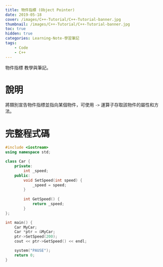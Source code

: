 ```yaml
---
title: 物件指標 (Object Pointer)
date: 2019-05-18
cover: /images/C++-Tutorial/C++-Tutorial-banner.jpg
thumbnail: /images/C++-Tutorial/C++-Tutorial-banner.jpg
toc: true
hidden: true
categories: Learning-Note-學習筆記
tags:
    - Code
    - C++
---
```


物件指標 教學與筆記。

<!-- more -->

# 說明

將類別宣告物件指標並指向某個物件，可使用 `->` 運算子存取該物件的屬性和方法。

# 完整程式碼

```cpp
#include <iostream>
using namespace std;

class Car {
    private:
        int _speed;
    public:
        void SetSpeed(int speed) {
            _speed = speed;
        }
        
        int GetSpeed() {
            return _speed;
        }
};

int main() {
    Car MyCar;
    Car *ptr = &MyCar;
    ptr->SetSpeed(200);
    cout << ptr->GetSpeed() << endl;

    system("PAUSE");
    return 0;
}
```